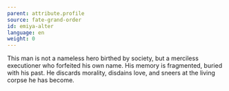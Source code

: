 ```yaml
---
parent: attribute.profile
source: fate-grand-order
id: emiya-alter
language: en
weight: 0
---
```


This man is not a nameless hero birthed by society, but a merciless executioner who forfeited his own name. His memory is fragmented, buried with his past. He discards morality, disdains love, and sneers at the living corpse he has become.
